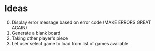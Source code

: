 # Ideas

0. Display error message based on error code (MAKE ERRORS GREAT AGAIN)
1. Generate a blank board
2. Taking other player's piece
3. Let user select game to load from list of games available
